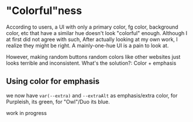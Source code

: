 # "Colorful"ness

According to users, a UI with only a primary color, fg color, background color, etc that have a similar hue doesn't look "colorful" enough. Although I at first did not agree with such, After actually looking at my own work, I realize they might be right. A mainly-one-hue UI is a pain to look at.

However, making random buttons random colors like other websites just looks terrible and inconsistent. What's the solution?: Color + emphasis

## Using color for emphasis

we now have `var(--extra)` and `--extraAlt` as emphasis/extra color, for Purpleish, its green, for "Owl"/Duo its blue.

work in progress
